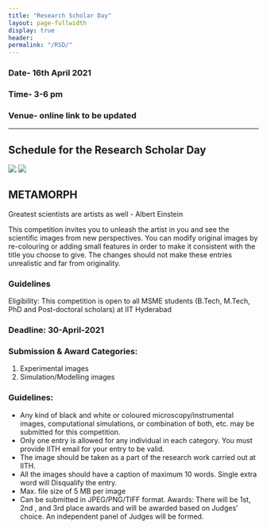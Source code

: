 ```yaml
---
title: "Research Scholar Day"
layout: page-fullwidth
display: true
header: 
permalink: "/RSD/"
---
```




### Date- **16th April 2021**

### Time- **3-6 pm**

### Venue- online link to be updated

<hr>

## Schedule for the **Research Scholar Day**

<img class="reschHigh-img" src="{{ '../assets/images/RSD_Slide1.jpg' }}">
<img class="reschHigh-img" src="{{ '../assets/images/RSD_Slide2.jpg' }}">


## METAMORPH
Greatest scientists are artists as well - Albert Einstein

This competition invites you to unleash the artist in you and see the scientific images from new perspectives. You can modify original images by re-colouring or adding small features in order to make it consistent with the title you choose to give. The changes should not make these entries unrealistic and far from originality.

### Guidelines

Eligibility: This competition is open to all MSME students (B.Tech, M.Tech, PhD and Post-doctoral scholars) at IIT Hyderabad

### Deadline: 30-April-2021

### Submission & Award Categories:
1. Experimental images
2. Simulation/Modelling images

### Guidelines:
* Any kind of black and white or coloured microscopy/instrumental images, computational simulations, or combination of both, etc. may be submitted for this competition.
* Only one entry is allowed for any individual in each category. You must provide IITH email for your entry to be valid.
* The image should be taken as a part of the research work carried out at IITH.
* All the images should have a caption of maximum 10 words. Single extra word will Disqualify the entry.
* Max. file size of 5 MB per image
* Can be submitted in JPEG/PNG/TIFF format.
Awards:
There will be 1st, 2nd , and 3rd place awards and will be awarded based on Judges’ choice. An independent panel of Judges will be formed.
